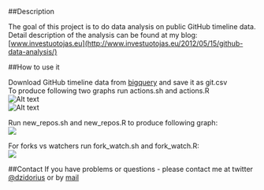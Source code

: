 ##Description

The goal of this project is to do data analysis on public GitHub timeline data. Detail description of the analysis can be found at my blog: [www.investuotojas.eu](http://www.investuotojas.eu/2012/05/15/github-data-analysis/) 

##How to use it

Download GitHub timeline data from [bigquery](https://github.com/blog/1112-data-at-github) and save it as git.csv  
To produce following two graphs run actions.sh and actions.R  
![Alt text](http://i176.photobucket.com/albums/w180/investuotojas/actions.png)  
![Alt text](http://i176.photobucket.com/albums/w180/investuotojas/actions_weekdays.png)  

Run new_repos.sh and new_repos.R to produce following graph:  
![](http://i176.photobucket.com/albums/w180/investuotojas/new_repos.png)  

For forks vs watchers run fork_watch.sh and fork_watch.R:  
![](http://i176.photobucket.com/albums/w180/investuotojas/fork_watch.png)    

##Contact
If you have problems or questions - please contact me at twitter [@dzidorius](twitter.com/dzidorius) or by [mail](https://github.com/kafka399)

